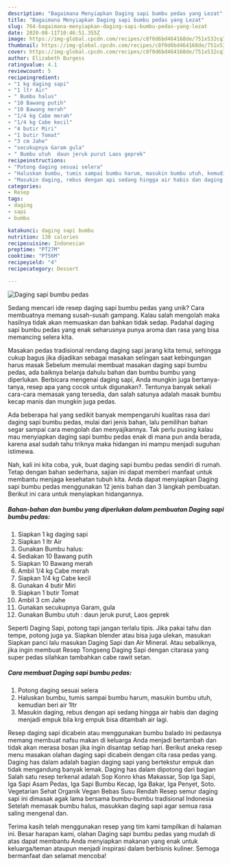 ```yaml
---
description: "Bagaimana Menyiapkan Daging sapi bumbu pedas yang Lezat"
title: "Bagaimana Menyiapkan Daging sapi bumbu pedas yang Lezat"
slug: 764-bagaimana-menyiapkan-daging-sapi-bumbu-pedas-yang-lezat
date: 2020-08-11T10:46:51.355Z
image: https://img-global.cpcdn.com/recipes/c8f0d6bd464168de/751x532cq70/daging-sapi-bumbu-pedas-foto-resep-utama.jpg
thumbnail: https://img-global.cpcdn.com/recipes/c8f0d6bd464168de/751x532cq70/daging-sapi-bumbu-pedas-foto-resep-utama.jpg
cover: https://img-global.cpcdn.com/recipes/c8f0d6bd464168de/751x532cq70/daging-sapi-bumbu-pedas-foto-resep-utama.jpg
author: Elizabeth Burgess
ratingvalue: 4.1
reviewcount: 5
recipeingredient:
- "1 kg daging sapi"
- "1 ltr Air"
- " Bumbu halus"
- "10 Bawang putih"
- "10 Bawang merah"
- "1/4 kg Cabe merah"
- "1/4 kg Cabe kecil"
- "4 butir Miri"
- "1 butir Tomat"
- "3 cm Jahe"
- "secukupnya Garam gula"
- " Bumbu utuh  daun jeruk purut Laos geprek"
recipeinstructions:
- "Potong daging sesuai selera"
- "Haluskan bumbu, tumis sampai bumbu harum, masukin bumbu utuh, kemudian beri air 1ltr"
- "Masukin daging, rebus dengan api sedang hingga air habis dan daging menjadi empuk bila krg empuk bisa ditambah air lagi."
categories:
- Resep
tags:
- daging
- sapi
- bumbu

katakunci: daging sapi bumbu 
nutrition: 130 calories
recipecuisine: Indonesian
preptime: "PT27M"
cooktime: "PT56M"
recipeyield: "4"
recipecategory: Dessert

---
```



![Daging sapi bumbu pedas](https://img-global.cpcdn.com/recipes/c8f0d6bd464168de/751x532cq70/daging-sapi-bumbu-pedas-foto-resep-utama.jpg)

Sedang mencari ide resep daging sapi bumbu pedas yang unik? Cara membuatnya memang susah-susah gampang. Kalau salah mengolah maka hasilnya tidak akan memuaskan dan bahkan tidak sedap. Padahal daging sapi bumbu pedas yang enak seharusnya punya aroma dan rasa yang bisa memancing selera kita.

Masakan pedas tradisional rendang daging sapi jarang kita temui, sehingga cukup bagus jika dijadikan sebagai masakan selingan saat kebingungan harus masak Sebelum memulai membuat masakan daging sapi bumbu pedas, ada baiknya belanja dahulu bahan dan bumbu bumbu yang diperlukan. Berbicara mengenai daging sapi, Anda mungkin juga bertanya-tanya, resep apa yang cocok untuk digunakan?. Tentunya banyak sekali cara-cara memasak yang tersedia, dan salah satunya adalah masak bumbu kecap manis dan mungkin juga pedas.

Ada beberapa hal yang sedikit banyak mempengaruhi kualitas rasa dari daging sapi bumbu pedas, mulai dari jenis bahan, lalu pemilihan bahan segar sampai cara mengolah dan menyajikannya. Tak perlu pusing kalau mau menyiapkan daging sapi bumbu pedas enak di mana pun anda berada, karena asal sudah tahu triknya maka hidangan ini mampu menjadi suguhan istimewa.


Nah, kali ini kita coba, yuk, buat daging sapi bumbu pedas sendiri di rumah. Tetap dengan bahan sederhana, sajian ini dapat memberi manfaat untuk membantu menjaga kesehatan tubuh kita. Anda dapat menyiapkan Daging sapi bumbu pedas menggunakan 12 jenis bahan dan 3 langkah pembuatan. Berikut ini cara untuk menyiapkan hidangannya.

<!--inarticleads1-->

##### Bahan-bahan dan bumbu yang diperlukan dalam pembuatan Daging sapi bumbu pedas:

1. Siapkan 1 kg daging sapi
1. Siapkan 1 ltr Air
1. Gunakan  Bumbu halus:
1. Sediakan 10 Bawang putih
1. Siapkan 10 Bawang merah
1. Ambil 1/4 kg Cabe merah
1. Siapkan 1/4 kg Cabe kecil
1. Gunakan 4 butir Miri
1. Siapkan 1 butir Tomat
1. Ambil 3 cm Jahe
1. Gunakan secukupnya Garam, gula
1. Gunakan  Bumbu utuh : daun jeruk purut, Laos geprek


Seperti Daging Sapi, potong tapi jangan terlalu tipis. Jika pakai tahu dan tempe, potong juga ya. Siapkan blender atau bisa juga ulekan, masukan Siapkan panci lalu masukan Daging Sapi dan Air Mineral. Atau sebaliknya, jika ingin membuat Resep Tongseng Daging Sapi dengan citarasa yang super pedas silahkan tambahkan cabe rawit setan. 

<!--inarticleads2-->

##### Cara membuat Daging sapi bumbu pedas:

1. Potong daging sesuai selera
1. Haluskan bumbu, tumis sampai bumbu harum, masukin bumbu utuh, kemudian beri air 1ltr
1. Masukin daging, rebus dengan api sedang hingga air habis dan daging menjadi empuk bila krg empuk bisa ditambah air lagi.


Resep daging sapi dicabein atau menggunakan bumbu balado ini pedasnya memang membuat nafsu makan di keluarga Anda menjadi bertambah dan tidak akan merasa bosan jika ingin disantap setiap hari. Berikut aneka resep menu masakan olahan daging sapi dicabein dengan cita rasa pedas yang. Daging has dalam adalah bagian daging sapi yang bertekstur empuk dan tidak mengandung banyak lemak. Daging has dalam dipotong dari bagian Salah satu resep terkenal adalah Sop Konro khas Makassar, Sop Iga Sapi, Iga Sapi Asam Pedas, Iga Sapi Bumbu Kecap, Iga Bakar, Iga Penyet, Soto. Vegetarian Sehat Organik Vegan Bebas Susu Rendah Resep semur daging sapi ini dimasak agak lama bersama bumbu-bumbu tradisional Indonesia Setelah memasak bumbu halus, masukkan daging sapi agar semua rasa saling mengenal dan. 

Terima kasih telah menggunakan resep yang tim kami tampilkan di halaman ini. Besar harapan kami, olahan Daging sapi bumbu pedas yang mudah di atas dapat membantu Anda menyiapkan makanan yang enak untuk keluarga/teman ataupun menjadi inspirasi dalam berbisnis kuliner. Semoga bermanfaat dan selamat mencoba!
